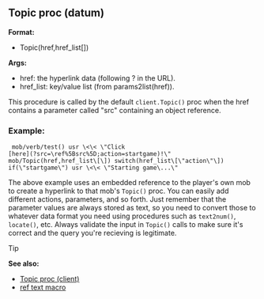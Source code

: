 ## Topic proc (datum)

**Format:**
+   Topic(href,href_list\[\])
<!-- -->
**Args:**
+   href: the hyperlink data (following ? in the URL).
+   href_list: key/value list (from params2list(href)).


This procedure is called by the default `client.Topic()` proc
when the href contains a parameter called \"src\" containing an object
reference.
### Example:

``` dm
 mob/verb/test() usr \<\< \"Click
[here](?src=\ref%5Bsrc%5D;action=startgame)!\"
mob/Topic(href,href_list\[\]) switch(href_list\[\"action\"\])
if(\"startgame\") usr \<\< \"Starting game\...\" 
```
 

The
above example uses an embedded reference to the player\'s own mob to
create a hyperlink to that mob\'s `Topic()` proc. You can easily add
different actions, parameters, and so forth. Just remember that the
parameter values are always stored as text, so you need to convert those
to whatever data format you need using procedures such as `text2num()`,
`locate()`, etc.
Always validate the input in `Topic()` calls to make sure it\'s correct
and the query you\'re recieving is legitimate.

> [!TIP] 
> **See also:**
> +   [Topic proc (client)](/ref/client/proc/Topic.md) 
> +   [ref text macro](/ref/DM/text/macros/ref.md) <!-- -->